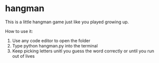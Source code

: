 # hangman

This is a little hangman game just like you played growing up.

How to use it:

1. Use any code editor to open the folder
2. Type python hangman.py into the terminal
3. Keep picking letters unitl you guess the word correctly or until you run out of lives
